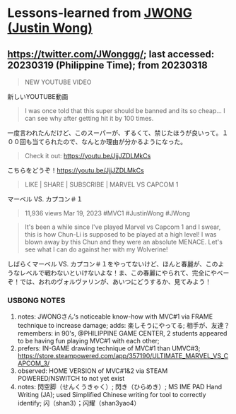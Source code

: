 # Lessons-learned from [JWONG (Justin Wong)](https://twitter.com/JWonggg?ref_src=twsrc%5Egoogle%7Ctwcamp%5Eserp%7Ctwgr%5Eauthor)

## https://twitter.com/JWonggg/; last accessed: 20230319 (Philippine Time); from 20230318

> NEW YOUTUBE VIDEO 

新しいYOUTUBE動画

> I was once told that this super should be banned and its so cheap... I can see why after getting hit it by 100 times. 

一度言われたんだけど、このスーパーが、ずるくて、禁じたほうが良いって。１００回も当てられたので、なんとか理由が分かるようになった。

> Check it out: https://youtu.be/JjjJZDLMkCs 

こちらをどうぞ！https://youtu.be/JjjJZDLMkCs 

> LIKE | SHARE | SUBSCRIBE | MARVEL VS CAPCOM 1

マーベル VS. カプコン＃１

> 11,936 views Mar 19, 2023 #MVC1 #JustinWong #JWong 

> It's been a while since I've played Marvel vs Capcom 1 and I swear, this is how Chun-Li is supposed to be played at a high level! I was blown away by this Chun and they were an absolute MENACE. Let's see what I can do against her with my Wolverine!

しばらくマーベル VS. カプコン＃１をやってないけど、ほんと春麗が、このようなレベルで戦わないといけないよな！ま、この春麗にやられて、完全にやべーぞ！では、おれのヴォルヴァリンが、あいつにどうするか、見てみよう！

### USBONG NOTES

1. notes: JWONGさん’s noticeable know-how with MVC#1 via FRAME technique to increase damage; adds: 楽しそうにやってる; 相手が、友達？remembers: in 90's, @PHILIPPINE GAME CENTER, 2 students appeared to be having fun playing MVC#1  with each other;
2. prefers: IN-GAME drawing technique of MVC#1 than UMVC#3; https://store.steampowered.com/app/357190/ULTIMATE_MARVEL_VS_CAPCOM_3/
3. observed: HOME VERSION of MVC#1&2 via STEAM POWERED/NSWITCH to not yet exist
4. notes: 閃空脚（せんくうきゃく）; 閃き（ひらめき）; MS IME PAD Hand Writing (JA); used Simplified Chinese writing for tool to correctly identify; 闪（shan3）；闪耀（shan3yao4）

